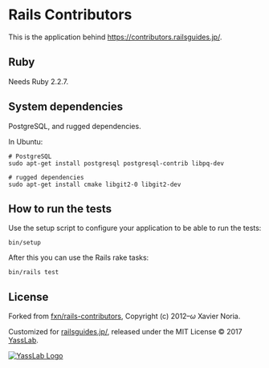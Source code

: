 # Rails Contributors

This is the application behind https://contributors.railsguides.jp/.

## Ruby

Needs Ruby 2.2.7.

## System dependencies

PostgreSQL, and rugged dependencies.

In Ubuntu:

```
# PostgreSQL
sudo apt-get install postgresql postgresql-contrib libpq-dev

# rugged dependencies
sudo apt-get install cmake libgit2-0 libgit2-dev
```

## How to run the tests

Use the setup script to configure your application to be able to run the tests:

```
bin/setup
```

After this you can use the Rails rake tasks:

```
bin/rails test
```

## License

Forked from [fxn/rails-contributors](https://github.com/fxn/rails-contributors), Copyright (c) 2012–<i>ω</i> Xavier Noria.

Customized for [railsguides.jp/](https://railsguides.jp/), released under the MIT License &copy; 2017 [YassLab](https://yasslab.jp).

[![YassLab Logo](https://yasslab.jp/img/logo_800x200.png)](https://yasslab.jp/)
